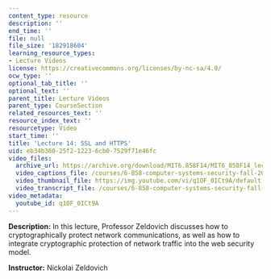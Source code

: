 ```yaml
---
content_type: resource
description: ''
end_time: ''
file: null
file_size: '182918604'
learning_resource_types:
- Lecture Videos
license: https://creativecommons.org/licenses/by-nc-sa/4.0/
ocw_type: ''
optional_tab_title: ''
optional_text: ''
parent_title: Lecture Videos
parent_type: CourseSection
related_resources_text: ''
resource_index_text: ''
resourcetype: Video
start_time: ''
title: 'Lecture 14: SSL and HTTPS'
uid: eb34b360-25f2-1223-6cb0-7529f71e46fc
video_files:
  archive_url: https://archive.org/download/MIT6.858F14/MIT6_858F14_lec14_300k.mp4
  video_captions_file: /courses/6-858-computer-systems-security-fall-2014/5f3b6b186cda5d29a92e8813c98670e3_q1OF_0ICt9A.vtt
  video_thumbnail_file: https://img.youtube.com/vi/q1OF_0ICt9A/default.jpg
  video_transcript_file: /courses/6-858-computer-systems-security-fall-2014/85aa2526a71b4bb5df8cc237f87ce294_q1OF_0ICt9A.pdf
video_metadata:
  youtube_id: q1OF_0ICt9A
---
```


**Description:** In this lecture, Professor Zeldovich discusses how to cryptographically protect network communications, as well as how to integrate cryptographic protection of network traffic into the web security model.

**Instructor:** Nickolai Zeldovich

